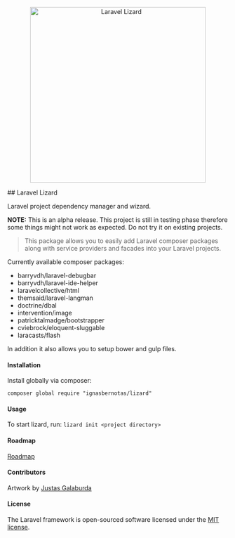 <p align="center">
<img src="https://iber.lt/assets/images/projects/lizard.png" width="400" alt="Laravel Lizard" />
</p>
## Laravel Lizard

Laravel project dependency manager and wizard.

**NOTE:** This is an alpha release. This project is still in testing phase therefore some things might not work as expected. Do not try it on existing projects.

> This package allows you to easily add Laravel composer packages along with service providers and facades into your Laravel projects.

Currently available composer packages:

- barryvdh/laravel-debugbar
- barryvdh/laravel-ide-helper
- laravelcollective/html
- themsaid/laravel-langman
- doctrine/dbal
- intervention/image
- patricktalmadge/bootstrapper
- cviebrock/eloquent-sluggable
- laracasts/flash

In addition it also allows you to setup bower and gulp files.

#### Installation
Install globally via composer:

`composer global require "ignasbernotas/lizard"`

#### Usage

To start lizard, run:
`lizard init <project directory>`

#### Roadmap
[Roadmap](roadmap.md)

#### Contributors

Artwork by [Justas Galaburda](https://dribbble.com/jucha)

#### License

The Laravel framework is open-sourced software licensed under the [MIT license](https://opensource.org/licenses/MIT).
